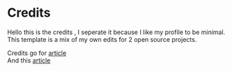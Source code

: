 # Credits

Hello this is the credits , I seperate it because I like my profile to be minimal. <br>
This template is a mix of my own edits for 2 open source projects. <br>

Credits go for [article](https://dev.to/rishavanand/i-made-a-github-profile-readme-generator-3fap) <br>
And this [article](https://dev.to/pashagray/github-auto-readme-with-ruby-github-actions-and-dev-to-api-1leo) <br>
